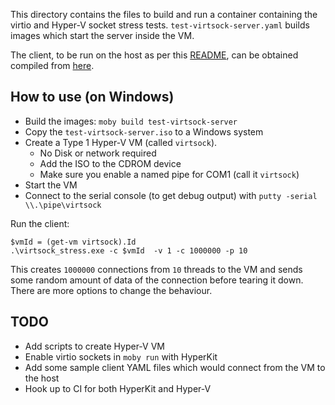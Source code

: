 This directory contains the files to build and run a container containing the
virtio and Hyper-V socket stress tests. `test-virtsock-server.yaml` builds images which start the server inside the VM.

The client, to be run on the host as per this [README](https://github.com/rneugeba/virtsock/blob/master/examples/README.md), can be obtained compiled from [here](https://github.com/rneugeba/virtsock).

## How to use (on Windows)

- Build the images: `moby build test-virtsock-server`
- Copy the `test-virtsock-server.iso` to a Windows system
- Create a Type 1 Hyper-V VM (called `virtsock`).
  - No Disk or network required
  - Add the ISO to the CDROM device
  - Make sure you enable a named pipe for COM1 (call it `virtsock`)
- Start the VM
- Connect to the serial console (to get debug output) with `putty -serial \\.\pipe\virtsock`

Run the client:
```
$vmId = (get-vm virtsock).Id
.\virtsock_stress.exe -c $vmId  -v 1 -c 1000000 -p 10
```

This creates `1000000` connections from `10` threads to the VM and
sends some random amount of data of the connection before tearing it
down. There are more options to change the behaviour.


## TODO

- Add scripts to create Hyper-V VM
- Enable virtio sockets in `moby run` with HyperKit
- Add some sample client YAML files which would connect from the VM to the host
- Hook up to CI for both HyperKit and Hyper-V
